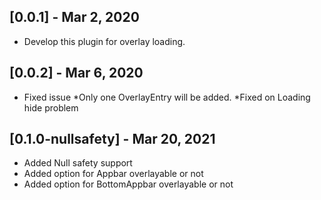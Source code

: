 ## [0.0.1] - Mar 2, 2020

* Develop this plugin for overlay loading.

## [0.0.2] - Mar 6, 2020

* Fixed issue
*Only one OverlayEntry will be added.
*Fixed on Loading hide problem

## [0.1.0-nullsafety] - Mar 20, 2021

* Added Null safety support
* Added option for Appbar overlayable or not
* Added option for BottomAppbar overlayable or not
